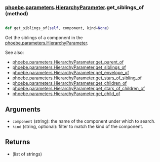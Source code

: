 ### [phoebe](phoebe.md).[parameters](phoebe.parameters.md).[HierarchyParameter](phoebe.parameters.HierarchyParameter.md).get_siblings_of (method)


```py

def get_siblings_of(self, component, kind=None)

```



Get the siblings of a component in the
[phoebe.parameters.HierarchyParameter](phoebe.parameters.HierarchyParameter.md).

See also:
* [phoebe.parameters.HierarchyParameter.get_parent_of](phoebe.parameters.HierarchyParameter.get_parent_of.md)
* [phoebe.parameters.HierarchyParameter.get_siblings_of](phoebe.parameters.HierarchyParameter.get_siblings_of.md)
* [phoebe.parameters.HierarchyParameter.get_envelope_of](phoebe.parameters.HierarchyParameter.get_envelope_of.md)
* [phoebe.parameters.HierarchyParameter.get_stars_of_sibling_of](phoebe.parameters.HierarchyParameter.get_stars_of_sibling_of.md)
* [phoebe.parameters.HierarchyParameter.get_children_of](phoebe.parameters.HierarchyParameter.get_children_of.md)
* [phoebe.parameters.HierarchyParameter.get_stars_of_children_of](phoebe.parameters.HierarchyParameter.get_stars_of_children_of.md)
* [phoebe.parameters.HierarchyParameter.get_child_of](phoebe.parameters.HierarchyParameter.get_child_of.md)

Arguments
----------
* `component` (string): the name of the component under which to search.
* `kind` (string, optional): filter to match the kind of the component.

Returns
---------
* (list of strings)

